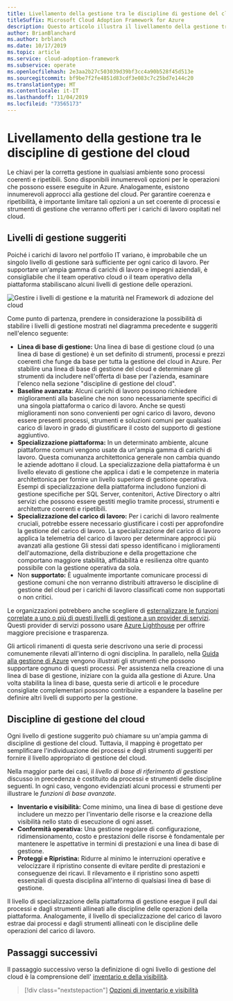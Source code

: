 ```yaml
---
title: Livellamento della gestione tra le discipline di gestione del cloud
titleSuffix: Microsoft Cloud Adoption Framework for Azure
description: Questo articolo illustra il livellamento della gestione tra le discipline di gestione del cloud.
author: BrianBlanchard
ms.author: brblanch
ms.date: 10/17/2019
ms.topic: article
ms.service: cloud-adoption-framework
ms.subservice: operate
ms.openlocfilehash: 2e3aa2b27c503039d39bf3cc4a90b528f45d513e
ms.sourcegitcommit: bf9be7f2fe4851d83cdf3e083c7c25bd7e144c20
ms.translationtype: MT
ms.contentlocale: it-IT
ms.lasthandoff: 11/04/2019
ms.locfileid: "73565173"
---
```

# <a name="management-leveling-across-cloud-management-disciplines"></a>Livellamento della gestione tra le discipline di gestione del cloud

Le chiavi per la corretta gestione in qualsiasi ambiente sono processi coerenti e ripetibili. Sono disponibili innumerevoli opzioni per le operazioni che possono essere eseguite in Azure. Analogamente, esistono innumerevoli approcci alla gestione del cloud. Per garantire coerenza e ripetibilità, è importante limitare tali opzioni a un set coerente di processi e strumenti di gestione che verranno offerti per i carichi di lavoro ospitati nel cloud.

## <a name="suggested-management-levels"></a>Livelli di gestione suggeriti

Poiché i carichi di lavoro nel portfolio IT variano, è improbabile che un singolo livello di gestione sarà sufficiente per ogni carico di lavoro. Per supportare un'ampia gamma di carichi di lavoro e impegni aziendali, è consigliabile che il team operativo cloud o il team operativo della piattaforma stabiliscano alcuni livelli di gestione delle operazioni.

![Gestire i livelli di gestione e la maturità nel Framework di adozione del cloud](../../_images/manage/cloud-management-maturity.png)

Come punto di partenza, prendere in considerazione la possibilità di stabilire i livelli di gestione mostrati nel diagramma precedente e suggeriti nell'elenco seguente:

- **Linea di base di gestione:** Una linea di base di gestione cloud (o una linea di base di gestione) è un set definito di strumenti, processi e prezzi coerenti che funge da base per tutta la gestione del cloud in Azure. Per stabilire una linea di base di gestione del cloud e determinare gli strumenti da includere nell'offerta di base per l'azienda, esaminare l'elenco nella sezione "discipline di gestione del cloud".
- **Baseline avanzata:** Alcuni carichi di lavoro possono richiedere miglioramenti alla baseline che non sono necessariamente specifici di una singola piattaforma o carico di lavoro. Anche se questi miglioramenti non sono convenienti per ogni carico di lavoro, devono essere presenti processi, strumenti e soluzioni comuni per qualsiasi carico di lavoro in grado di giustificare il costo del supporto di gestione aggiuntivo.
- **Specializzazione piattaforma:** In un determinato ambiente, alcune piattaforme comuni vengono usate da un'ampia gamma di carichi di lavoro. Questa comunanza architettonica generale non cambia quando le aziende adottano il cloud. La specializzazione della piattaforma è un livello elevato di gestione che applica i dati e le competenze in materia architettonica per fornire un livello superiore di gestione operativa. Esempi di specializzazione della piattaforma includono funzioni di gestione specifiche per SQL Server, contenitori, Active Directory o altri servizi che possono essere gestiti meglio tramite processi, strumenti e architetture coerenti e ripetibili.
- **Specializzazione del carico di lavoro:** Per i carichi di lavoro realmente cruciali, potrebbe essere necessario giustificare i costi per approfondire la gestione del carico di lavoro. La specializzazione del carico di lavoro applica la telemetria del carico di lavoro per determinare approcci più avanzati alla gestione Gli stessi dati spesso identificano i miglioramenti dell'automazione, della distribuzione e della progettazione che comportano maggiore stabilità, affidabilità e resilienza oltre quanto possibile con la gestione operativa da sola.
- Non **supportato:** È ugualmente importante comunicare processi di gestione comuni che non verranno distribuiti attraverso le discipline di gestione del cloud per i carichi di lavoro classificati come non supportati o non critici.

Le organizzazioni potrebbero anche scegliere di [esternalizzare le funzioni correlate a uno o più di questi livelli di gestione a un provider di servizi](https://www.microsoft.com/cloud-adoption-framework-offers?ot=manage). Questi provider di servizi possono usare [Azure Lighthouse](https://azure.com/lighthouse) per offrire maggiore precisione e trasparenza.

Gli articoli rimanenti di questa serie descrivono una serie di processi comunemente rilevati all'interno di ogni disciplina.
In parallelo, nella [Guida alla gestione di Azure](../azure-management-guide/index.md) vengono illustrati gli strumenti che possono supportare ognuno di questi processi. Per assistenza nella creazione di una linea di base di gestione, iniziare con la guida alla gestione di Azure. Una volta stabilita la linea di base, questa serie di articoli e le procedure consigliate complementari possono contribuire a espandere la baseline per definire altri livelli di supporto per la gestione.

## <a name="cloud-management-disciplines"></a>Discipline di gestione del cloud

Ogni livello di gestione suggerito può chiamare su un'ampia gamma di discipline di gestione del cloud. Tuttavia, il mapping è progettato per semplificare l'individuazione dei processi e degli strumenti suggeriti per fornire il livello appropriato di gestione del cloud.

Nella maggior parte dei casi, il *livello di base di riferimento di gestione* discusso in precedenza è costituito da processi e strumenti delle discipline seguenti. In ogni caso, vengono evidenziati alcuni processi e strumenti per illustrare le *funzioni di base avanzate*.

- **Inventario e visibilità:** Come minimo, una linea di base di gestione deve includere un mezzo per l'inventario delle risorse e la creazione della visibilità nello stato di esecuzione di ogni asset.
- **Conformità operativa:** Una gestione regolare di configurazione, ridimensionamento, costo e prestazioni delle risorse è fondamentale per mantenere le aspettative in termini di prestazioni e una linea di base di gestione.
- **Proteggi e Ripristina:** Ridurre al minimo le interruzioni operative e velocizzare il ripristino consente di evitare perdite di prestazioni e conseguenze dei ricavi. Il rilevamento e il ripristino sono aspetti essenziali di questa disciplina all'interno di qualsiasi linea di base di gestione.

Il livello di specializzazione della piattaforma di gestione esegue il pull dai processi e dagli strumenti allineati alle discipline delle operazioni della piattaforma. Analogamente, il livello di specializzazione del carico di lavoro estrae dai processi e dagli strumenti allineati con le discipline delle operazioni del carico di lavoro.

## <a name="next-steps"></a>Passaggi successivi

Il passaggio successivo verso la definizione di ogni livello di gestione del cloud è la comprensione dell' [inventario e della visibilità](./inventory.md).

> [!div class="nextstepaction"]
> [Opzioni di inventario e visibilità](./inventory.md)
